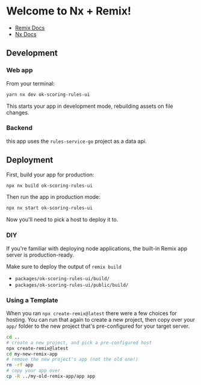 # Welcome to Nx + Remix!

- [Remix Docs](https://remix.run/docs)
- [Nx Docs](https://nx.dev)

## Development

### Web app

From your terminal:

```sh
yarn nx dev ok-scoring-rules-ui
```

This starts your app in development mode, rebuilding assets on file changes.

### Backend

this app uses the `rules-service-go` project as a data api.

## Deployment

First, build your app for production:

```sh
npx nx build ok-scoring-rules-ui
```

Then run the app in production mode:

```sh
npx nx start ok-scoring-rules-ui
```

Now you'll need to pick a host to deploy it to.

### DIY

If you're familiar with deploying node applications, the built-in Remix app server is production-ready.

Make sure to deploy the output of `remix build`

- `packages/ok-scoring-rules-ui/build/`
- `packages/ok-scoring-rules-ui/public/build/`

### Using a Template

When you ran `npx create-remix@latest` there were a few choices for hosting. You can run that again to create a new project, then copy over your `app/` folder to the new project that's pre-configured for your target server.

```sh
cd ..
# create a new project, and pick a pre-configured host
npx create-remix@latest
cd my-new-remix-app
# remove the new project's app (not the old one!)
rm -rf app
# copy your app over
cp -R ../my-old-remix-app/app app
```
